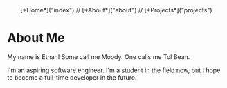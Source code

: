 <center>[*Home*]("index") // [*About*]("about") // [*Projects*]("projects")</center>

# About Me

My name is Ethan! Some call me Moody. One calls me Tol Bean.

I'm an aspiring software engineer. I'm a student in the field now, but I hope to become a full-time developer in the future.
